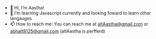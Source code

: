 - 👋 Hi, I’m Aastha!
- 👀 I’m learning Javascript currently and looking foward to learn other langauges 
- 📫 How to reach me: You can reach me at altAastha@gmail.com or abhatt8125@gmail.com (altAastha is perfferd) 
